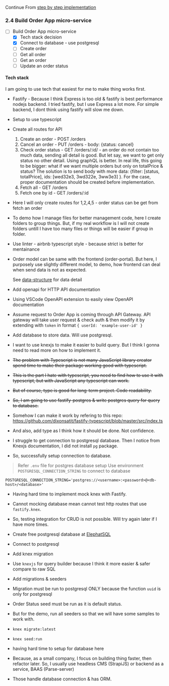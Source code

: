 Continue From [step by step implementation](./step-by-step-implementation)

### 2.4 Build Order App micro-service


- [ ] Build Order App micro-service
  - [x] Tech stack decision
  - [x] Connect to database - use postgresql
  - [ ] Create order
  - [ ] Get all order
  - [ ] Get an order
  - [ ] Update an order status

#### Tech stack

I am going to use tech that easiest for me to make thing works first.

- Fastify - Because I think Express is too old & fastify is best performance nodejs backend. I tried fastify, but I use Express a lot more. For simple backend, I dont think using fastify will slow me down.
- Setup to use typescript

- Create all routes for API
  1. Create an order - POST /orders
  2. Cancel an order - PUT /orders - body: {status: cancel}
  3. Check order status - GET /orders/:id/ - an order do not contain too much data, sending all detail is good.
    But let say, we want to get only status no other detail. Using graphQL is better.
    In real life, this going to be bigger: what if we want multiple orders but only on totalPrice & status?
    The solution is to send body with more data: {filter: [status, totalPrice], ids: [wed32e3, 3wd322e, 3ww3e3] }.
    For the case, proper documentation should be created before implementation.
  4. Fetch all - GET /orders
  5. Fetch one by id - GET /orders/:id
- Here I will only create routes for 1,2,4,5 - order status can be get from fetch an order
- To demo how I manage files for better management code, here I create folders to group things.
  But, if my real workflow is I will not create folders untill I have too many files or things will be easier if group in folder.

- Use linter - airbnb typescript style - because strict is better for mentainance

- Order model can be same with the frontend (order-portal). But here, I purposely use slightly different model,
  to demo, how frontend can deal when send data is not as expected.
  
  See [data-structure](./step-by-step-implementation.md#22-data-structure) for data detail

- Add openapi for HTTP API documentation
- Using VSCode OpenAPI extension to easily view OpenAPI documentation
- Assume request to Order App is coming through API Gateway. API gateway will take user request & check auth & then modify it by extending with `token` in format `{ userId: 'example-user-id' }`

- Add database to store data. Will use postgresql.
- I want to use knexjs to make it easier to build query. But I think I gonna need to read more on how to implement it.
- ~~The problem with Typescript is not many JavaScript library creator spend time to make their package working good with typescript.~~
- ~~This is the part I hate with typescript, you need to find how to use it with typescript, but with JavaScript any typescript can work.~~
- ~~But of course, type is good for long-term project. Code readability.~~
- ~~So, I am going to use fastify-postgres & write postgres query for query to database.~~
- Somehow I can make it work by refering to this repo: https://github.com/dixonsatit/fastify-typescript/blob/master/src/index.ts
- And also, add type as I think how it should be done. Not confidence.
- I struggle to get connection to postgresql database. Then I notice from Knexjs documentation, I did not install `pg` package.
- So, successfully setup connection to database.

> Refer `.env` file for postgres database setup
> Use environment `POSTGRESQL_CONNECTION_STRING` to connect to database

```
POSTGRESQL_CONNECTION_STRING='postgres://<username>:<password>@<db-host>/<database>'
```

- Having hard time to implement mock knex with Fastify.
- Cannot mocking database mean cannot test http routes that use `fastify.knex`.
- So, testing integration for CRUD is not possible. Will try again later if I have more times.

- Create free postgresql database at [ElephatSQL](https://www.elephantsql.com/)
- Connect to postgresql
- Add knex migration
- Use `knexjs` for query builder because I think it more easier & safer compare to raw SQL

- Add migrations & seeders
- Migration must be run to postgresql ONLY because the function `uuid` is only for postgresql
- Order Status seed must be run as it is default status.
- But for the demo, run all seeders so that we will have some samples to work with.
- `knex migrate:latest`
- `knex seed:run`

- having hard time to setup for database here
- Because, as a small company, I focus on building thing faster, then refactor later. So, I usually use headless CMS (StrapiJS) or
  backend as a service, BAAS (Parse-server)
- Those handle database connection & has ORM.



